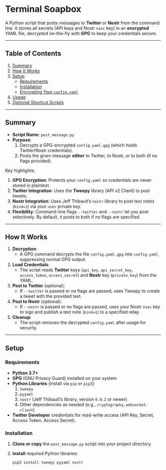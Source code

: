 # Terminal Soapbox

A Python script that posts messages to **Twitter** or **Nostr** from the command line. It stores all secrets (API keys and Nostr `nsec` key) in an **encrypted** YAML file, decrypted on-the-fly with **GPG** to keep your credentials secure.

---

## Table of Contents
1. [Summary](#summary)  
2. [How It Works](#how-it-works)  
3. [Setup](#setup)  
   - [Requirements](#requirements)  
   - [Installation](#installation)  
   - [Encrypting Your `config.yaml`](#encrypting-your-configyaml)  
4. [Usage](#usage)  
5. [Optional Shortcut Scripts](#optional-shortcut-scripts)  

---

## Summary
- **Script Name**: `post_message.py`  
- **Purpose**:  
  1. Decrypts a GPG-encrypted `config.yaml.gpg` (which holds Twitter/Nostr credentials).  
  2. Posts the given message **either** to Twitter, to Nostr, or to both (if no flags provided).  

Key highlights:
1. **GPG Encryption**: Protects your `config.yaml` so credentials are never stored in plaintext.  
2. **Twitter Integration**: Uses the **Tweepy** library (API v2 Client) to post tweets.  
3. **Nostr Integration**: Uses Jeff Thibault’s `nostr` library to post text notes (`kind=1`) via your `nsec` private key.  
4. **Flexibility**: Command-line flags `--twitter` and `--nostr` let you post selectively. By default, it posts to both if no flags are specified.

---

## How It Works
1. **Decryption**:  
   - A GPG command decrypts the file `config.yaml.gpg` into `config.yaml`, suppressing normal GPG output.  
2. **Load Credentials**:  
   - The script reads **Twitter** keys (`api_key`, `api_secret_key`, `access_token`, `access_secret`) and **Nostr** key (`private_key`) from the YAML.  
3. **Post to Twitter** (optional):  
   - If `--twitter` is passed or no flags are passed, uses Tweepy to create a tweet with the provided text.  
4. **Post to Nostr** (optional):  
   - If `--nostr` is passed or no flags are passed, uses your Nostr `nsec` key to sign and publish a text note (`kind=1`) to a specified relay.  
5. **Cleanup**:  
   - The script removes the decrypted `config.yaml` after usage for security.

---

## Setup

### Requirements
- **Python 3.7+**  
- **GPG** (GNU Privacy Guard) installed on your system  
- **Python Libraries** (install via `pip` or `pip3`):
  1. `tweepy`  
  2. `pyyaml`  
  3. `nostr` (Jeff Thibault’s library, version `0.0.2` or newer)  
  4. Other dependencies as needed (e.g., `cryptography`, `websocket-client`)
- **Twitter Developer** credentials for read-write access (API Key, Secret, Access Token, Access Secret).

### Installation
1. **Clone or copy** the `post_message.py` script into your project directory.  
2. **Install** required Python libraries:

   ```bash
   pip3 install tweepy pyyaml nostr
